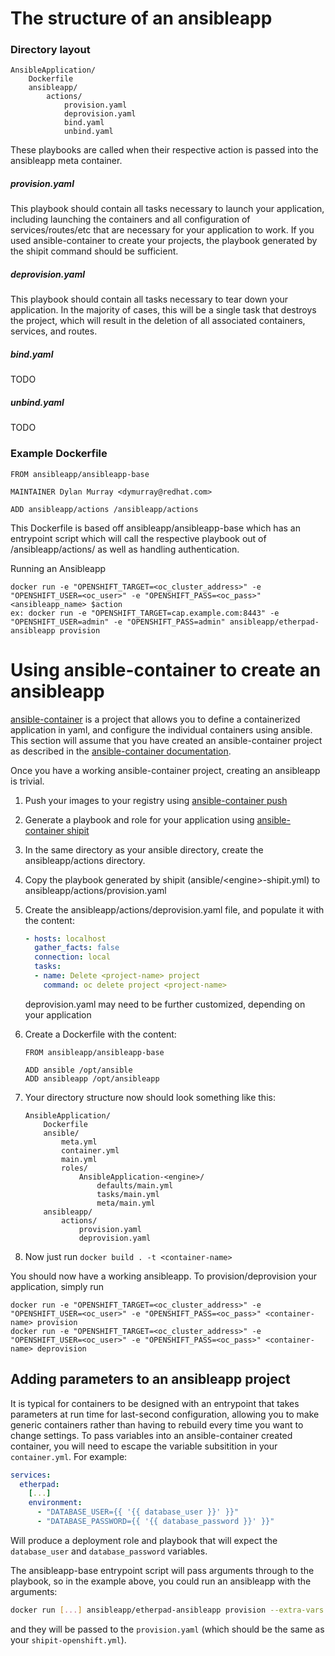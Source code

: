 # The structure of an ansibleapp

### Directory layout
```
AnsibleApplication/
    Dockerfile
    ansibleapp/
        actions/
            provision.yaml
            deprovision.yaml
            bind.yaml
            unbind.yaml
```

These playbooks are called when their respective action is passed into the ansibleapp meta container.

##### provision.yaml

This playbook should contain all tasks necessary to launch your application, including launching the containers and all configuration of services/routes/etc that are necessary for your application to work. If you used ansible-container to create your projects, the playbook generated by the shipit command should be sufficient.


##### deprovision.yaml

This playbook should contain all tasks necessary to tear down your application. In the majority of cases, this will be a single task that destroys the project, which will result in the deletion of all associated containers, services, and routes.

##### bind.yaml

TODO

##### unbind.yaml

TODO

### Example Dockerfile
```
FROM ansibleapp/ansibleapp-base

MAINTAINER Dylan Murray <dymurray@redhat.com>

ADD ansibleapp/actions /ansibleapp/actions
```

This Dockerfile is based off ansibleapp/ansibleapp-base which has an entrypoint script which will call the respective playbook out of /ansibleapp/actions/ as well as handling authentication.

Running an Ansibleapp
```
docker run -e "OPENSHIFT_TARGET=<oc_cluster_address>" -e "OPENSHIFT_USER=<oc_user>" -e "OPENSHIFT_PASS=<oc_pass>" <ansibleapp_name> $action
ex: docker run -e "OPENSHIFT_TARGET=cap.example.com:8443" -e "OPENSHIFT_USER=admin" -e "OPENSHIFT_PASS=admin" ansibleapp/etherpad-ansibleapp provision
```

# Using ansible-container to create an ansibleapp

[ansible-container](github.com/ansible/ansible-container) is a project that allows you to define a containerized application in yaml, and configure the individual containers using ansible. This section will assume that you have created an ansible-container project as described in the [ansible-container documentation](http://docs.ansible.com/ansible-container/).

Once you have a working ansible-container project, creating an ansibleapp is trivial.

1. Push your images to your registry using [ansible-container push](http://docs.ansible.com/ansible-container/reference/push.html)
1. Generate a playbook and role for your application using [ansible-container shipit](http://docs.ansible.com/ansible-container/reference/shipit.html)
1. In the same directory as your ansible directory, create the ansibleapp/actions directory.
1. Copy the playbook generated by shipit (ansible/\<engine\>-shipit.yml) to ansibleapp/actions/provision.yaml
1. Create the ansibleapp/actions/deprovision.yaml file, and populate it with the content:

    ```yaml
    - hosts: localhost
      gather_facts: false
      connection: local
      tasks:
      - name: Delete <project-name> project
        command: oc delete project <project-name>
    ```
    deprovision.yaml may need to be further customized, depending on your application
1. Create a Dockerfile with the content:

    ```
    FROM ansibleapp/ansibleapp-base

    ADD ansible /opt/ansible
    ADD ansibleapp /opt/ansibleapp
    ```

1. Your directory structure now should look something like this:

    ```
    AnsibleApplication/
        Dockerfile
        ansible/
            meta.yml
            container.yml
            main.yml
            roles/
                AnsibleApplication-<engine>/
                    defaults/main.yml
                    tasks/main.yml
                    meta/main.yml
        ansibleapp/
            actions/
                provision.yaml
                deprovision.yaml
    ```

1. Now just run `docker build . -t <container-name>`

You should now have a working ansibleapp. To provision/deprovision your application, simply run

```
docker run -e "OPENSHIFT_TARGET=<oc_cluster_address>" -e "OPENSHIFT_USER=<oc_user>" -e "OPENSHIFT_PASS=<oc_pass>" <container-name> provision
docker run -e "OPENSHIFT_TARGET=<oc_cluster_address>" -e "OPENSHIFT_USER=<oc_user>" -e "OPENSHIFT_PASS=<oc_pass>" <container-name> deprovision
```

## Adding parameters to an ansibleapp project

It is typical for containers to be designed with an entrypoint that takes parameters at run time for last-second configuration, allowing you to make generic containers rather than having to rebuild every time you want to change settings. To pass variables into an ansible-container created container, you will need to escape the variable subsitition in your `container.yml`. For example:

```yaml
services:
  etherpad:
    [...]
    environment:
      - "DATABASE_USER={{ '{{ database_user }}' }}"
      - "DATABASE_PASSWORD={{ '{{ database_password }}' }}"
```

Will produce a deployment role and playbook that will expect the `database_user` and `database_password` variables.

The ansibleapp-base entrypoint script will pass arguments through to the playbook, so in the example above, you could run an ansibleapp with the arguments:

```bash
docker run [...] ansibleapp/etherpad-ansibleapp provision --extra-vars '{"database_user": "myuser", "database_password": "mypassword"}'
```

and they will be passed to the `provision.yaml` (which should be the same as your `shipit-openshift.yml`).
